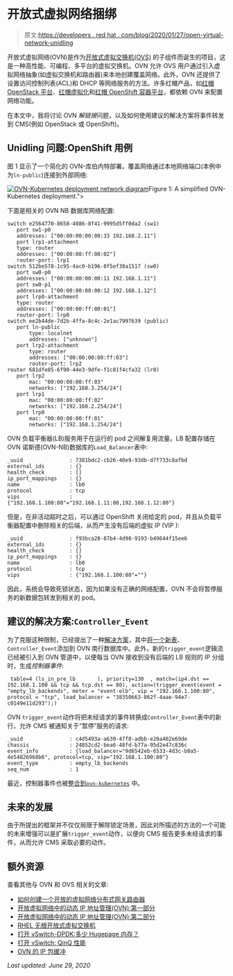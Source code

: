 # 开放式虚拟网络捆绑

> 原文:[https://developers . red hat . com/blog/2020/01/27/open-virtual-network-unidling](https://developers.redhat.com/blog/2020/01/27/open-virtual-network-unidling)

开放式虚拟网络(OVN)是作为[开放式虚拟交换机(OVS)](http://www.openvswitch.org/) 的子组件而诞生的项目，这是一种高性能、可编程、多平台的虚拟交换机。OVN 允许 OVS 用户通过引入虚拟网络抽象(如虚拟交换机和路由器)来本地创建覆盖网络。此外，OVN 还提供了设置访问控制列表(ACL)和 DHCP 等网络服务的方法。许多红帽产品，如[红帽 OpenStack 平台](https://www.redhat.com/en/technologies/linux-platforms/openstack-platform)、[红帽虚拟化](https://www.redhat.com/en/technologies/virtualization/enterprise-virtualization)和[红帽 OpenShift 容器平台](https://developers.redhat.com/products/openshift/overview)，都依赖 OVN 来配置网络功能。

在本文中，我将讨论 OVN *解链接*问题，以及如何使用建议的解决方案将事件转发到 CMS(例如 OpenStack 或 OpenShift)。

## Unidling 问题:OpenShift 用例

图 1 显示了一个简化的 OVN-库伯内特部署。覆盖网络通过本地网络端口(本例中为`ln-public`)连接到外部网络:

[![OVN-Kubernetes deployment network diagram](../Images/ae7ed9b9c2cd04be9d2ec2518db867a1.png "ovn-unidling")](/sites/default/files/blog/2019/12/ovn-unidling.png)Figure 1: A simplified OVN-Kubernetes deployment.">

下面是相关的 OVN NB 数据库网络配置:

```
switch e2564770-8658-4086-8f41-9995d5ff0da2 (sw1)  
   port sw1-p0  
   addresses: ["00:00:00:00:00:33 192.168.2.11"]  
   port lrp1-attachment  
   type: router  
   addresses: ["00:00:00:ff:00:02"]  
   router-port: lrp1  
switch 512be578-1c95-4ac0-b196-8f5ef38a1517 (sw0)  
   port sw0-p0  
   addresses: ["00:00:00:00:00:11 192.168.1.11"]  
   port sw0-p1  
   addresses: ["00:00:00:00:00:12 192.168.1.12"]  
   port lrp0-attachment  
   type: router  
   addresses: ["00:00:00:ff:00:01"]  
   router-port: lrp0  
switch ee2b44de-7d2b-4ffa-8c4c-2e1ac7997639 (public)  
   port ln-public  
       type: localnet  
       addresses: ["unknown"]  
   port lrp2-attachment  
       type: router  
       addresses: ["00:00:00:00:ff:03"]  
       router-port: lrp2  
router 681dfe85-6f90-44e3-9dfe-f1c81f4cfa32 (lr0)  
   port lrp2  
       mac: "00:00:00:00:ff:03"  
       networks: ["192.168.3.254/24"]  
   port lrp1  
       mac: "00:00:00:00:ff:02"  
       networks: ["192.168.2.254/24"]  
   port lrp0  
       mac: "00:00:00:00:ff:01"  
       networks: ["192.168.1.254/24"]  

```

OVN 负载平衡器(LB)服务用于在运行的 pod 之间解复用流量。LB 配置存储在 OVN 诺斯德(OVN-NB)数据库的`Load_Balancer`表中:

```
_uuid               : 7381bdc2-cb26-40e9-93db-d7f733c8afbd  
external_ids        : {}  
health_check        : []  
ip_port_mappings    : {}  
name                : lb0  
protocol            : tcp  
vips                : {"192.168.1.100:80"="192.168.1.11:80,192.168.1.12:80"}  

```

但是，在非活动超时之后，可以通过 OpenShift 关闭给定的 pod，并且从负载平衡器配置中删除相关的后端，从而产生没有后端的虚拟 IP (VIP ):

```
_uuid               : f93bca28-87b4-4d98-9193-b49644f15ee6  
external_ids        : {}  
health_check        : []  
ip_port_mappings    : {}  
name                : lb0  
protocol            : tcp  
vips                : {"192.168.1.100:80"=""}  

```

因此，系统会导致死锁状态，因为如果没有正确的网络配置，OVN 不会将暂停服务的新数据包转发到相关的 pod。

## 建议的解决方案:`Controller_Event`

为了克服这种限制，已经提出了一种[解决方案](https://github.com/openvswitch/ovs/commit/f732a1ab9c574c1c17858a84cf7d25f294dfb151)，其中[将一个新表](https://github.com/ovn-org/ovn/blob/master/ovn-sb.ovsschema#L355)、`Controller_Event`添加到 OVN 南行数据库中。此外，新的`trigger_event`逻辑流已经被引入到 OVN 管道中，以便每当 OVN 接收到没有后端的 LB 规则的 IP 分组时，生成*控制器事件*:

```
 table=4 (ls_in_pre_lb       ), priority=130  , match=(ip4.dst == 192.168.1.100 && tcp && tcp.dst == 80), action=(trigger_event(event = "empty_lb_backends", meter = "event-elb", vip = "192.168.1.100:80", protocol = "tcp", load_balancer = "38350663-862f-4aae-94e7-c0149e11d293");)

```

OVN `trigger_event`动作将把未经请求的事件转换成`Controller_Event`表中的新行，允许 CMS 被通知关于“暂停”服务的请求:

```
_uuid               : c4d5493a-a630-47f8-adbb-e20a402e69de  
chassis             : 24852cd2-bea6-48fd-b77a-95d2e47c836c  
event_info          : {load_balancer="9d6542eb-6533-4d3c-b0a5-4e54826968b6", protocol=tcp, vip="192.168.1.100:80"}  
event_type          : empty_lb_backends  
seq_num             : 1

```

最近，控制器事件也被[整合到`ovn-kubernetes`](https://github.com/ovn-org/ovn-kubernetes/commit/7a789d00f89e90f29bdba3abfab8a797c242c8dc) 中。

## 未来的发展

由于所提出的框架并不仅仅局限于解除锁定场景，因此对所描述的方法的一个可能的未来增强可以是扩展`trigger_event`动作，以便向 CMS 报告更多未经请求的事件，从而允许 CMS 采取必要的动作。

## 额外资源

查看其他与 OVN 和 OVS 相关的文章:

*   [如何创建一个开放的虚拟网络分布式网关路由器](https://developers.redhat.com/blog/2018/11/08/how-to-create-an-open-virtual-network-distributed-gateway-router/)
*   [开放虚拟网络中的动态 IP 地址管理(OVN):第一部分](https://developers.redhat.com/blog/2018/09/03/ovn-dynamic-ip-address-management/)
*   [开放虚拟网络中的动态 IP 地址管理(OVN):第二部分](https://developers.redhat.com/blog/2018/09/27/dynamic-ip-address-management-in-open-virtual-network-ovn-part-two/)
*   [RHEL 无根开放式虚拟交换机](https://developers.redhat.com/blog/2018/03/23/non-root-open-vswitch-rhel/)
*   [打开 vSwitch-DPDK:多少 Hugepage 内存？](https://developers.redhat.com/blog/2018/03/16/ovs-dpdk-hugepage-memory/)
*   [打开 vSwitch: QinQ 性能](https://developers.redhat.com/blog/2017/06/27/open-vswitch-qinq-performance/)
*   [OVN 的 IP 包缓冲](https://developers.redhat.com/blog/2018/12/07/ip-packet-buffering-in-ovn/)

*Last updated: June 29, 2020*